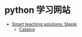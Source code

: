 # python 学习网站
- [Smart teaching solutions: Stepik](http://welcome.stepik.org/)
  - [Catalog](https://stepik.org/catalog?language=en)
